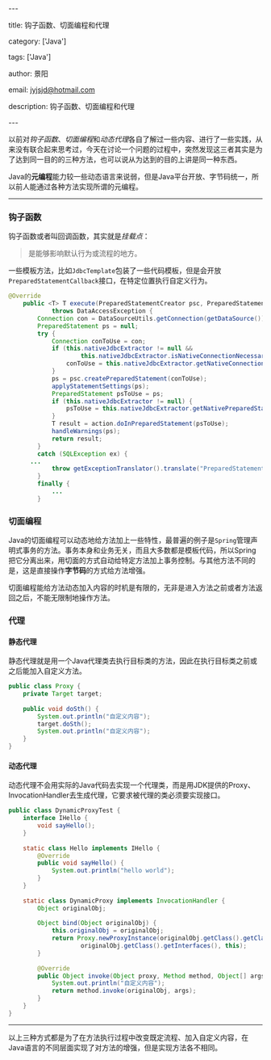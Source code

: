 \---

title: 钩子函数、切面编程和代理

category: ['Java']

tags: ['Java']

author: 景阳

email: jyjsjd@hotmail.com

description: 钩子函数、切面编程和代理

\---

以前对*钩子函数*、*切面编程*和*动态代理*各自了解过一些内容、进行了一些实践，从来没有联合起来思考过，今天在讨论一个问题的过程中，突然发现这三者其实是为了达到同一目的的三种方法，也可以说从为达到的目的上讲是同一种东西。

Java的**元编程**能力较一些动态语言来说弱，但是Java平台开放、字节码统一，所以前人能通过各种方法实现所谓的元编程。

---

### 钩子函数

钩子函数或者叫回调函数，其实就是*挂载点*：

>是能够影响默认行为或流程的地方。

一些模板方法，比如`JdbcTemplate`包装了一些代码模板，但是会开放`PreparedStatementCallback`接口，在特定位置执行自定义行为。

```java
@Override
	public <T> T execute(PreparedStatementCreator psc, PreparedStatementCallback<T> action)
			throws DataAccessException {
		Connection con = DataSourceUtils.getConnection(getDataSource());
		PreparedStatement ps = null;
		try {
			Connection conToUse = con;
			if (this.nativeJdbcExtractor != null &&
					this.nativeJdbcExtractor.isNativeConnectionNecessaryForNativePreparedStatements()) {
				conToUse = this.nativeJdbcExtractor.getNativeConnection(con);
			}
			ps = psc.createPreparedStatement(conToUse);
			applyStatementSettings(ps);
			PreparedStatement psToUse = ps;
			if (this.nativeJdbcExtractor != null) {
				psToUse = this.nativeJdbcExtractor.getNativePreparedStatement(ps);
			}
			T result = action.doInPreparedStatement(psToUse);
			handleWarnings(ps);
			return result;
		}
		catch (SQLException ex) {
      ...
			throw getExceptionTranslator().translate("PreparedStatementCallback", sql, ex);
		}
		finally {
			...
		}
```

### 切面编程

Java的切面编程可以动态地给方法加上一些特性，最普遍的例子是`Spring`管理声明式事务的方法。事务本身和业务无关，而且大多数都是模板代码，所以Spring把它分离出来，用切面的方式自动给特定方法加上事务控制。与其他方法不同的是，这是直接操作**字节码**的方式给方法增强。

切面编程能给方法动态加入内容的时机是有限的，无非是进入方法之前或者方法返回之后，不能无限制地操作方法。

### 代理

#### 静态代理

静态代理就是用一个Java代理类去执行目标类的方法，因此在执行目标类之前或之后能加入自定义方法。

```java
public class Proxy {
    private Target target;
  
    public void doSth() {
        System.out.println("自定义内容");
        target.doSth();
        System.out.println("自定义内容");
    }
}
```

#### 动态代理

动态代理不会用实际的Java代码去实现一个代理类，而是用JDK提供的Proxy、InvocationHandler去生成代理，它要求被代理的类必须要实现接口。

```java
public class DynamicProxyTest {
    interface IHello {
        void sayHello();
    }
 
    static class Hello implements IHello {
        @Override
        public void sayHello() {
            System.out.println("hello world");
        }
    }
 
    static class DynamicProxy implements InvocationHandler {
        Object originalObj;
 
        Object bind(Object originalObj) {
            this.originalObj = originalObj;
            return Proxy.newProxyInstance(originalObj.getClass().getClassLoader(),
                    originalObj.getClass().getInterfaces(), this);
        }
 
        @Override
        public Object invoke(Object proxy, Method method, Object[] args) throws Throwable {
            System.out.println("自定义内容");
            return method.invoke(originalObj, args);
        }
    }
}
```

---

以上三种方式都是为了在方法执行过程中改变既定流程、加入自定义内容，在Java语言的不同层面实现了对方法的增强，但是实现方法各不相同。